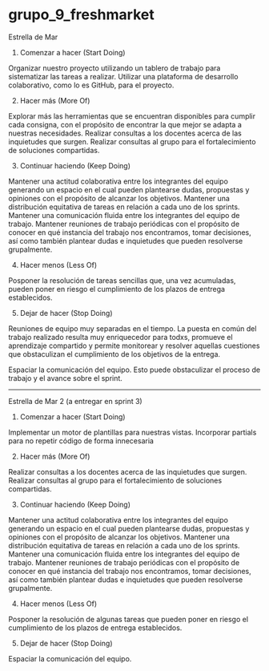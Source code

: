 # grupo_9_freshmarket

Estrella de Mar

1. Comenzar a hacer (Start Doing)

Organizar nuestro proyecto utilizando un tablero de trabajo para sistematizar las tareas a realizar.
Utilizar una plataforma de desarrollo colaborativo, como lo es GitHub, para el proyecto. 

2. Hacer más (More Of)

Explorar más las herramientas que se encuentran disponibles para cumplir cada consigna, con el propósito de encontrar la que mejor se adapta a nuestras necesidades.
Realizar consultas a los docentes acerca de las inquietudes que surgen.
Realizar consultas al grupo para el fortalecimiento de soluciones compartidas. 


3. Continuar haciendo (Keep Doing)

Mantener una actitud colaborativa entre los integrantes del equipo generando un espacio en el cual pueden plantearse dudas, propuestas y opiniones con el propósito de alcanzar los objetivos.
Mantener una distribución equitativa de tareas en relación a cada uno de los sprints. 
Mantener una comunicación fluida entre los integrantes del equipo de trabajo. 
Mantener reuniones de trabajo periódicas con el propósito de conocer en qué instancia del trabajo nos encontramos, tomar decisiones, así como también plantear dudas e inquietudes que pueden resolverse grupalmente.

4. Hacer menos (Less Of)
	
Posponer la resolución de tareas sencillas que, una vez acumuladas, pueden poner en riesgo el cumplimiento de los plazos de entrega establecidos.


5. Dejar de hacer (Stop Doing)

Reuniones de equipo muy separadas en el tiempo. 
La puesta en común del trabajo realizado resulta muy enriquecedor para todxs, promueve el aprendizaje compartido y permite monitorear y resolver aquellas cuestiones que obstaculizan el cumplimiento de los objetivos de la entrega.

Espaciar la comunicación del equipo.
Esto puede obstaculizar el proceso de trabajo y el avance sobre el sprint.

--------------------------------------------------------------------------------

Estrella de Mar 2 (a entregar en sprint 3)

1. Comenzar a hacer (Start Doing)

Implementar un motor de plantillas para nuestras vistas.
Incorporar partials para no repetir código de forma innecesaria

2. Hacer más (More Of)

Realizar consultas a los docentes acerca de las inquietudes que surgen.
Realizar consultas al grupo para el fortalecimiento de soluciones compartidas. 


3. Continuar haciendo (Keep Doing)

Mantener una actitud colaborativa entre los integrantes del equipo generando un espacio en el cual pueden plantearse dudas, propuestas y opiniones con el propósito de alcanzar los objetivos.
Mantener una distribución equitativa de tareas en relación a cada uno de los sprints. 
Mantener una comunicación fluida entre los integrantes del equipo de trabajo. 
Mantener reuniones de trabajo periódicas con el propósito de conocer en qué instancia del trabajo nos encontramos, tomar decisiones, así como también plantear dudas e inquietudes que pueden resolverse grupalmente.

4. Hacer menos (Less Of)
    
Posponer la resolución de algunas tareas que pueden poner en riesgo el cumplimiento de los plazos de entrega establecidos.


5. Dejar de hacer (Stop Doing)

Espaciar la comunicación del equipo.

